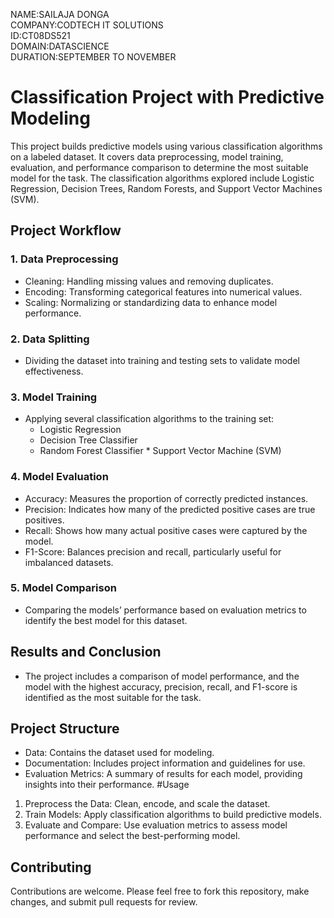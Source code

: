 NAME:SAILAJA DONGA   
COMPANY:CODTECH IT SOLUTIONS   
ID:CT08DS521   
DOMAIN:DATASCIENCE  
DURATION:SEPTEMBER TO NOVEMBER  
# Classification Project with Predictive Modeling
 This project builds predictive models using various classification algorithms on a labeled dataset. It covers data preprocessing, model training, evaluation, and performance comparison to determine the most suitable model for the task. The classification algorithms explored include Logistic Regression, Decision Trees, Random Forests, and Support Vector Machines (SVM).

## Project Workflow
### 1. Data Preprocessing
  * Cleaning: Handling missing values and removing duplicates.
  * Encoding: Transforming categorical features into numerical values.
  * Scaling: Normalizing or standardizing data to enhance model performance.
### 2. Data Splitting
  * Dividing the dataset into training and testing sets to validate model effectiveness.
### 3. Model Training
* Applying several classification algorithms to the training set:
     * Logistic Regression
     * Decision Tree Classifier
     * Random Forest Classifier
      * Support Vector Machine (SVM)
### 4. Model Evaluation
* Accuracy: Measures the proportion of correctly predicted instances.
* Precision: Indicates how many of the predicted positive cases are true positives.
* Recall: Shows how many actual positive cases were captured by the model.
* F1-Score: Balances precision and recall, particularly useful for imbalanced datasets.
### 5. Model Comparison
* Comparing the models’ performance based on evaluation metrics to identify the best model for this dataset.
## Results and Conclusion
* The project includes a comparison of model performance, and the model with the highest accuracy, precision, recall, and F1-score is identified as the most suitable for the task.

## Project Structure
* Data: Contains the dataset used for modeling.
* Documentation: Includes project information and guidelines for use.
* Evaluation Metrics: A summary of results for each model, providing insights into their performance.
#Usage
1. Preprocess the Data: Clean, encode, and scale the dataset.
2. Train Models: Apply classification algorithms to build predictive models.
3. Evaluate and Compare: Use evaluation metrics to assess model performance and select the best-performing model.
## Contributing
Contributions are welcome. Please feel free to fork this repository, make changes, and submit pull requests for review.

